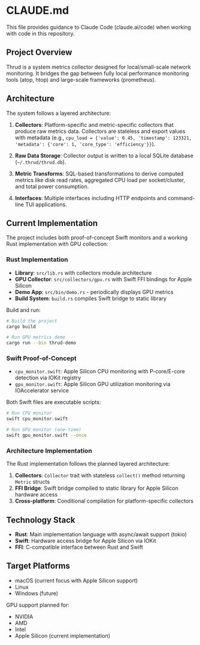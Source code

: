# CLAUDE.md

This file provides guidance to Claude Code (claude.ai/code) when working with code in this repository.

## Project Overview

Thrud is a system metrics collector designed for local/small-scale network monitoring. It bridges the gap between fully local performance monitoring tools (atop, htop) and large-scale frameworks (prometheus).

## Architecture

The system follows a layered architecture:

1. **Collectors**: Platform-specific and metric-specific collectors that produce raw metrics data. Collectors are stateless and export values with metadata (e.g., `cpu_load = {'value': 0.45, 'timestamp': 123321, 'metadata': {'core': 1, 'core_type': 'efficiency'}}`).

2. **Raw Data Storage**: Collector output is written to a local SQLite database (`~/.thrud/thrud.db`).

3. **Metric Transforms**: SQL-based transformations to derive computed metrics like disk read rates, aggregated CPU load per socket/cluster, and total power consumption.

4. **Interfaces**: Multiple interfaces including HTTP endpoints and command-line TUI applications.

## Current Implementation

The project includes both proof-of-concept Swift monitors and a working Rust implementation with GPU collection:

### Rust Implementation

- **Library**: `src/lib.rs` with collectors module architecture
- **GPU Collector**: `src/collectors/gpu.rs` with Swift FFI bindings for Apple Silicon
- **Demo App**: `src/bin/demo.rs` - periodically displays GPU metrics
- **Build System**: `build.rs` compiles Swift bridge to static library

Build and run:
```bash
# Build the project
cargo build

# Run GPU metrics demo
cargo run --bin thrud-demo
```

### Swift Proof-of-Concept

- `cpu_monitor.swift`: Apple Silicon CPU monitoring with P-core/E-core detection via IOKit registry
- `gpu_monitor.swift`: Apple Silicon GPU utilization monitoring via IOAccelerator service

Both Swift files are executable scripts:

```bash
# Run CPU monitor
swift cpu_monitor.swift

# Run GPU monitor (one-time)
swift gpu_monitor.swift --once
```

### Architecture Implementation

The Rust implementation follows the planned layered architecture:

1. **Collectors**: `Collector` trait with stateless `collect()` method returning `Metric` structs
2. **FFI Bridge**: Swift bridge compiled to static library for Apple Silicon hardware access
3. **Cross-platform**: Conditional compilation for platform-specific collectors

## Technology Stack

- **Rust**: Main implementation language with async/await support (tokio)
- **Swift**: Hardware access bridge for Apple Silicon via IOKit
- **FFI**: C-compatible interface between Rust and Swift

## Target Platforms

- macOS (current focus with Apple Silicon support)
- Linux
- Windows (future)

GPU support planned for:
- NVIDIA
- AMD  
- Intel
- Apple Silicon (current implementation)